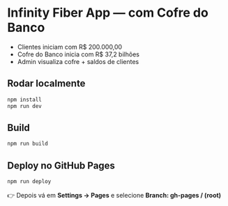 # Infinity Fiber App — com Cofre do Banco

- Clientes iniciam com R$ 200.000,00
- Cofre do Banco inicia com R$ 37,2 bilhões
- Admin visualiza cofre + saldos de clientes

## Rodar localmente
```bash
npm install
npm run dev
```

## Build
```bash
npm run build
```

## Deploy no GitHub Pages
```bash
npm run deploy
```

👉 Depois vá em **Settings → Pages** e selecione **Branch: gh-pages / (root)**
